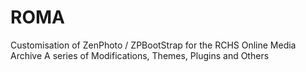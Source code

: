 # ROMA
Customisation of ZenPhoto / ZPBootStrap for the RCHS Online Media Archive
A series of Modifications, Themes, Plugins and Others
